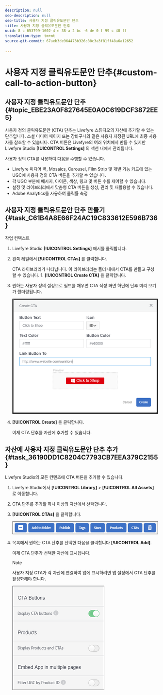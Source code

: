 ```yaml
---
description: null
seo-description: null
seo-title: 사용자 지정 클릭유도문안 단추
title: 사용자 지정 클릭유도문안 단추
uuid: 8 c 653799-1602-4 e 38-a 2 bc -6 de 0 f 99 c 40 ff
translation-type: tm+mt
source-git-commit: 67aeb3de964473b326c88c3a3f81ff48a6a12652

---
```



# 사용자 지정 클릭유도문안 단추{#custom-call-to-action-button}

## 사용자 지정 클릭유도문안 단추 {#topic_EBE23A0F827645E0A0C619DCF3872EE5}

사용자 정의 클릭유도문안 (CTA) 단추는 Livefyre 스튜디오의 자산에 추가할 수 있는 단추입니다. 소셜 미디어 페이지 또는 장바구니와 같은 사용자 지정된 URL에 최종 사용자를 참조할 수 있습니다. CTA 버튼은 Livefyre의 여러 위치에서 만들 수 있지만 Livefyre Studio **[!UICONTROL Settings]** 의 섹션 내에서 관리됩니다.

사용자 정의 CTA를 사용하여 다음을 수행할 수 있습니다.

* Livefyre 미디어 벽, Mosaics, Carousel, Film Strip 및 개별 기능 카드에 있는 UGC에 사용자 정의 CTA 버튼을 추가할 수 있습니다.
* 각 UGC 부분에 메시지, 아이콘, 색상, 링크 및 버튼 수를 제어할 수 있습니다.
* 설정 및 라이브러리에서 맞춤형 CTA 버튼을 생성, 관리 및 재활용할 수 있습니다.
* Adobe Analytics를 사용하여 클릭률 측정

## 사용자 지정 클릭유도문안 단추 만들기 {#task_C61B4A8E66F24AC19C833612E596B736}

작업 컨텍스트

1. Livefyre Studio **[!UICONTROL Settings]** 에서를 클릭합니다.
1. 왼쪽 레일에서 **[!UICONTROL CTAs]** 를 클릭합니다.

   CTA 라이브러리가 나타납니다. 이 라이브러리는 폴더 내에서 CTA를 만들고 구성할 수 있습니다. 1. **[!UICONTROL Create CTA]** 을 클릭합니다.
1. 원하는 사용자 정의 설정으로 필드를 채우면 CTA 작성 화면 하단에 단추 미리 보기가 렌더링됩니다.

   ![](assets/cta-button-create.png)

1. **[!UICONTROL Create]** 을 클릭합니다.

   이제 CTA 단추를 자산에 추가할 수 있습니다.

## 자산에 사용자 지정 클릭유도문안 단추 추가 {#task_36190DD1C8204C7793CB7EEA379C2155}

Livefyre Studio의 모든 컨텐츠에 CTA 버튼을 추가할 수 있습니다.

1. Livefyre Studio에서 **[!UICONTROL Library]** > **[!UICONTROL All Assets]** 로 이동합니다.
1. CTA 단추를 추가할 하나 이상의 자산에서 선택합니다.
1. **[!UICONTROL CTAs]** 을 클릭합니다.

   ![](assets/cta-button-create2.png)

1. 목록에서 원하는 CTA 단추를 선택한 다음을 클릭합니다 **[!UICONTROL Add]**.

   이제 CTA 단추가 선택한 자산에 표시됩니다.

   >[!NOTE]
   >
   >사용자 지정 CTA가 각 자산에 연결하여 앱에 표시하려면 앱 설정에서 CTA 단추를 활성화해야 합니다.
   >
   >![](assets/cta-button-enable.png)
